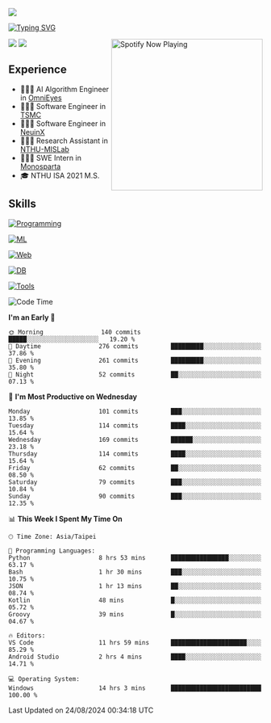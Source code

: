 ![](https://komarev.com/ghpvc/?username=peter0512lee&color=ff69b4)

[![Typing SVG](https://readme-typing-svg.herokuapp.com?color=F742BA&size=20&lines=Hi!+I'm+JYL)](https://git.io/typing-svg)

[<img src="https://spotify-now-playing.peter0512lee.vercel.app/api/spotify-playing" alt="Spotify Now Playing" width="300" align="right" />](https://open.spotify.com/user/21iyoswqgnkoe7peuesmqnhgy)

![](https://leetcard.jacoblin.cool/peter0512lee?theme=dark)
![](https://github-readme-activity-graph.vercel.app/graph?username=peter0512lee&theme=github)

## Experience
- 🧑🏻‍💻 AI Algorithm Engineer in [OmniEyes](https://www.theomnieyes.com/)
- 🧑🏻‍💻 Software Engineer in [TSMC](https://www.tsmc.com/)
- 🧑🏻‍💻 Software Engineer in [NeuinX](https://neuinx.com/)
- 🧑🏻‍💻 Research Assistant in [NTHU-MISLab](https://mislab.cs.nthu.edu.tw/)
- 🧑🏻‍💻 SWE Intern in [Monosparta](https://monosparta.org/)
- 🎓 NTHU ISA 2021 M.S.

## Skills
[![Programming](https://skillicons.dev/icons?i=py,kotlin,js)](https://skillicons.dev)

[![ML](https://skillicons.dev/icons?i=pytorch,opencv,sklearn)](https://skillicons.dev)

[![Web](https://skillicons.dev/icons?i=html,css,react,tailwind,nodejs,vite)](https://skillicons.dev)

[![DB](https://skillicons.dev/icons?i=firebase,sqlite,mysql,mongodb)](https://skillicons.dev)

[![Tools](https://skillicons.dev/icons?i=git,github,githubactions,vercel,docker,kubernetes,vscode,postman,anaconda,androidstudio)](https://skillicons.dev)

<!--
<table><tr><td valign="top" width="50%">

<img src="https://github-readme-stats-sigma-five.vercel.app/api?username=peter0512lee&hide_border=true&show_icons=true&locale=en&layout=compact&theme=dracula" align="left" style="width: 100%" />

</td><td valign="top" width="50%">

<img src="https://github-readme-stats-sigma-five.vercel.app/api/top-langs?username=peter0512lee&hide_border=true&show_icons=true&locale=en&layout=compact&theme=dracula" align="left" style="width: 100%" />

</td></tr></table>  
-->

<!--START_SECTION:waka-->
![Code Time](http://img.shields.io/badge/Code%20Time-1%2C241%20hrs%2050%20mins-blue)

**I'm an Early 🐤** 

```text
🌞 Morning                140 commits         █████░░░░░░░░░░░░░░░░░░░░   19.20 % 
🌆 Daytime                276 commits         █████████░░░░░░░░░░░░░░░░   37.86 % 
🌃 Evening                261 commits         █████████░░░░░░░░░░░░░░░░   35.80 % 
🌙 Night                  52 commits          ██░░░░░░░░░░░░░░░░░░░░░░░   07.13 % 
```
📅 **I'm Most Productive on Wednesday** 

```text
Monday                   101 commits         ███░░░░░░░░░░░░░░░░░░░░░░   13.85 % 
Tuesday                  114 commits         ████░░░░░░░░░░░░░░░░░░░░░   15.64 % 
Wednesday                169 commits         ██████░░░░░░░░░░░░░░░░░░░   23.18 % 
Thursday                 114 commits         ████░░░░░░░░░░░░░░░░░░░░░   15.64 % 
Friday                   62 commits          ██░░░░░░░░░░░░░░░░░░░░░░░   08.50 % 
Saturday                 79 commits          ███░░░░░░░░░░░░░░░░░░░░░░   10.84 % 
Sunday                   90 commits          ███░░░░░░░░░░░░░░░░░░░░░░   12.35 % 
```


📊 **This Week I Spent My Time On** 

```text
🕑︎ Time Zone: Asia/Taipei

💬 Programming Languages: 
Python                   8 hrs 53 mins       ████████████████░░░░░░░░░   63.17 % 
Bash                     1 hr 30 mins        ███░░░░░░░░░░░░░░░░░░░░░░   10.75 % 
JSON                     1 hr 13 mins        ██░░░░░░░░░░░░░░░░░░░░░░░   08.74 % 
Kotlin                   48 mins             █░░░░░░░░░░░░░░░░░░░░░░░░   05.72 % 
Groovy                   39 mins             █░░░░░░░░░░░░░░░░░░░░░░░░   04.67 % 

🔥 Editors: 
VS Code                  11 hrs 59 mins      █████████████████████░░░░   85.29 % 
Android Studio           2 hrs 4 mins        ████░░░░░░░░░░░░░░░░░░░░░   14.71 % 

💻 Operating System: 
Windows                  14 hrs 3 mins       █████████████████████████   100.00 % 
```


 Last Updated on 24/08/2024 00:34:18 UTC
<!--END_SECTION:waka-->


<!--
**peter0512lee/peter0512lee** is a ✨ _special_ ✨ repository because its `README.md` (this file) appears on your GitHub profile.


